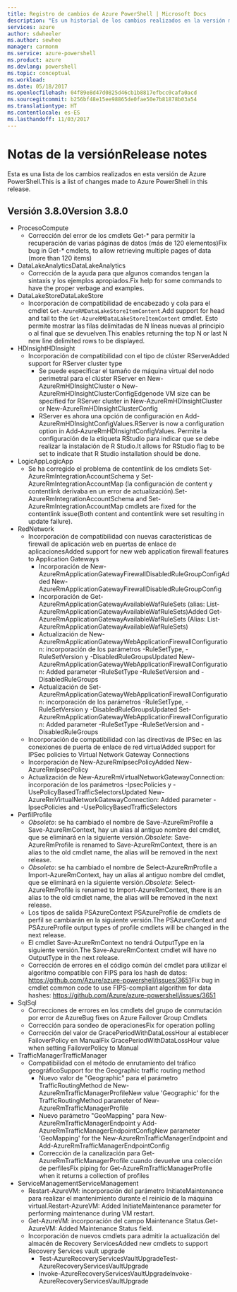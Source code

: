 ```yaml
---
title: Registro de cambios de Azure PowerShell | Microsoft Docs
description: "Es un historial de los cambios realizados en la versión más reciente de Azure PowerShell."
services: azure
author: sdwheeler
ms.author: sewhee
manager: carmonm
ms.service: azure-powershell
ms.product: azure
ms.devlang: powershell
ms.topic: conceptual
ms.workload: 
ms.date: 05/18/2017
ms.openlocfilehash: 04f89e8d47d0825d46cb1b8817efbcc0cafa0acd
ms.sourcegitcommit: b256bf48e15ee98865de0fae50e7b81878b03a54
ms.translationtype: HT
ms.contentlocale: es-ES
ms.lasthandoff: 11/03/2017
---
```

# <a name="release-notes"></a><span data-ttu-id="a3bd4-103">Notas de la versión</span><span class="sxs-lookup"><span data-stu-id="a3bd4-103">Release notes</span></span>

<span data-ttu-id="a3bd4-104">Esta es una lista de los cambios realizados en esta versión de Azure PowerShell.</span><span class="sxs-lookup"><span data-stu-id="a3bd4-104">This is a list of changes made to Azure PowerShell in this release.</span></span>

## <a name="version-380"></a><span data-ttu-id="a3bd4-105">Versión 3.8.0</span><span class="sxs-lookup"><span data-stu-id="a3bd4-105">Version 3.8.0</span></span>
* <span data-ttu-id="a3bd4-106">Proceso</span><span class="sxs-lookup"><span data-stu-id="a3bd4-106">Compute</span></span>
  - <span data-ttu-id="a3bd4-107">Corrección del error de los cmdlets Get-* para permitir la recuperación de varias páginas de datos (más de 120 elementos)</span><span class="sxs-lookup"><span data-stu-id="a3bd4-107">Fix bug in Get-* cmdlets, to allow retrieving multiple pages of data (more than 120 items)</span></span>
* <span data-ttu-id="a3bd4-108">DataLakeAnalytics</span><span class="sxs-lookup"><span data-stu-id="a3bd4-108">DataLakeAnalytics</span></span>
  - <span data-ttu-id="a3bd4-109">Corrección de la ayuda para que algunos comandos tengan la sintaxis y los ejemplos apropiados.</span><span class="sxs-lookup"><span data-stu-id="a3bd4-109">Fix help for some commands to have the proper verbage and examples.</span></span>
* <span data-ttu-id="a3bd4-110">DataLakeStore</span><span class="sxs-lookup"><span data-stu-id="a3bd4-110">DataLakeStore</span></span>
  - <span data-ttu-id="a3bd4-111">Incorporación de compatibilidad de encabezado y cola para el cmdlet `Get-AzureRMDataLakeStoreItemContent`.</span><span class="sxs-lookup"><span data-stu-id="a3bd4-111">Add support for head and tail to the `Get-AzureRMDataLakeStoreItemContent` cmdlet.</span></span> <span data-ttu-id="a3bd4-112">Esto permite mostrar las filas delimitadas de N líneas nuevas al principio o al final que se devuelven.</span><span class="sxs-lookup"><span data-stu-id="a3bd4-112">This enables returning the top N or last N new line delimited rows to be displayed.</span></span>
* <span data-ttu-id="a3bd4-113">HDInsight</span><span class="sxs-lookup"><span data-stu-id="a3bd4-113">HDInsight</span></span>
  - <span data-ttu-id="a3bd4-114">Incorporación de compatibilidad con el tipo de clúster RServer</span><span class="sxs-lookup"><span data-stu-id="a3bd4-114">Added support for RServer cluster type</span></span>
    + <span data-ttu-id="a3bd4-115">Se puede especificar el tamaño de máquina virtual del nodo perimetral para el clúster RServer en New-AzureRmHDInsightCluster o New-AzureRmHDInsightClusterConfig</span><span class="sxs-lookup"><span data-stu-id="a3bd4-115">Edgenode VM size can be specified for RServer cluster in New-AzureRmHDInsightCluster or New-AzureRmHDInsightClusterConfig</span></span>
    + <span data-ttu-id="a3bd4-116">RServer es ahora una opción de configuración en Add-AzureRmHDInsightConfigValues.</span><span class="sxs-lookup"><span data-stu-id="a3bd4-116">RServer is now a configuration option in Add-AzureRmHDInsightConfigValues.</span></span> <span data-ttu-id="a3bd4-117">Permite la configuración de la etiqueta RStudio para indicar que se debe realizar la instalación de R Studio.</span><span class="sxs-lookup"><span data-stu-id="a3bd4-117">It allows for RStudio flag to be set to indicate that R Studio installation should be done.</span></span>
* <span data-ttu-id="a3bd4-118">LogicApp</span><span class="sxs-lookup"><span data-stu-id="a3bd4-118">LogicApp</span></span>
  - <span data-ttu-id="a3bd4-119">Se ha corregido el problema de contentlink de los cmdlets Set-AzureRmIntegrationAccountSchema y Set-AzureRmIntegrationAccountMap (la configuración de content y contentlink derivaba en un error de actualización).</span><span class="sxs-lookup"><span data-stu-id="a3bd4-119">Set-AzureRmIntegrationAccountSchema and Set-AzureRmIntegrationAccountMap cmdlets are fixed for the contentlink issue(Both content and contentlink were set resulting in update failure).</span></span>
* <span data-ttu-id="a3bd4-120">Red</span><span class="sxs-lookup"><span data-stu-id="a3bd4-120">Network</span></span>
  - <span data-ttu-id="a3bd4-121">Incorporación de compatibilidad con nuevas características de firewall de aplicación web en puertas de enlace de aplicaciones</span><span class="sxs-lookup"><span data-stu-id="a3bd4-121">Added support for new web application firewall features to Application Gateways</span></span>
    + <span data-ttu-id="a3bd4-122">Incorporación de New-AzureRmApplicationGatewayFirewallDisabledRuleGroupConfig</span><span class="sxs-lookup"><span data-stu-id="a3bd4-122">Added New-AzureRmApplicationGatewayFirewallDisabledRuleGroupConfig</span></span>
    + <span data-ttu-id="a3bd4-123">Incorporación de Get-AzureRmApplicationGatewayAvailableWafRuleSets (alias: List-AzureRmApplicationGatewayAvailableWafRuleSets)</span><span class="sxs-lookup"><span data-stu-id="a3bd4-123">Added Get-AzureRmApplicationGatewayAvailableWafRuleSets (Alias: List-AzureRmApplicationGatewayAvailableWafRuleSets)</span></span>
    + <span data-ttu-id="a3bd4-124">Actualización de New-AzureRmApplicationGatewayWebApplicationFirewallConfiguration: incorporación de los parámetros -RuleSetType, -RuleSetVersion y -DisabledRuleGroups</span><span class="sxs-lookup"><span data-stu-id="a3bd4-124">Updated New-AzureRmApplicationGatewayWebApplicationFirewallConfiguration: Added parameter -RuleSetType -RuleSetVersion and -DisabledRuleGroups</span></span>
    + <span data-ttu-id="a3bd4-125">Actualización de Set-AzureRmApplicationGatewayWebApplicationFirewallConfiguration: incorporación de los parámetros -RuleSetType, -RuleSetVersion y -DisabledRuleGroups</span><span class="sxs-lookup"><span data-stu-id="a3bd4-125">Updated Set-AzureRmApplicationGatewayWebApplicationFirewallConfiguration: Added parameter -RuleSetType -RuleSetVersion and -DisabledRuleGroups</span></span>
  - <span data-ttu-id="a3bd4-126">Incorporación de compatibilidad con las directivas de IPSec en las conexiones de puerta de enlace de red virtual</span><span class="sxs-lookup"><span data-stu-id="a3bd4-126">Added support for IPSec policies to Virtual Network Gateway Connections</span></span>
  - <span data-ttu-id="a3bd4-127">Incorporación de New-AzureRmIpsecPolicy</span><span class="sxs-lookup"><span data-stu-id="a3bd4-127">Added New-AzureRmIpsecPolicy</span></span>
  - <span data-ttu-id="a3bd4-128">Actualización de New-AzureRmVirtualNetworkGatewayConnection: incorporación de los parámetros -IpsecPolicies y -UsePolicyBasedTrafficSelectors</span><span class="sxs-lookup"><span data-stu-id="a3bd4-128">Updated New-AzureRmVirtualNetworkGatewayConnection: Added parameter -IpsecPolicies and -UsePolicyBasedTrafficSelectors</span></span>
* <span data-ttu-id="a3bd4-129">Perfil</span><span class="sxs-lookup"><span data-stu-id="a3bd4-129">Profile</span></span>
  - <span data-ttu-id="a3bd4-130">*Obsoleto*: se ha cambiado el nombre de Save-AzureRmProfile a Save-AzureRmContext, hay un alias al antiguo nombre del cmdlet, que se eliminará en la siguiente versión.</span><span class="sxs-lookup"><span data-stu-id="a3bd4-130">*Obsolete*: Save-AzureRmProfile is renamed to Save-AzureRmContext, there is an alias to the old cmdlet name, the alias will be removed in the next release.</span></span>
  - <span data-ttu-id="a3bd4-131">*Obsoleto*: se ha cambiado el nombre de Select-AzureRmProfile a Import-AzureRmContext, hay un alias al antiguo nombre del cmdlet, que se eliminará en la siguiente versión.</span><span class="sxs-lookup"><span data-stu-id="a3bd4-131">*Obsolete*: Select-AzureRmProfile is renamed to Import-AzureRmContext, there is an alias to the old cmdlet name, the alias will be removed in the next release.</span></span>
  - <span data-ttu-id="a3bd4-132">Los tipos de salida PSAzureContext PSAzureProfile de cmdlets de perfil se cambiarán en la siguiente versión.</span><span class="sxs-lookup"><span data-stu-id="a3bd4-132">The PSAzureContext and PSAzureProfile output types of profile cmdlets will be changed in the next release.</span></span>
  - <span data-ttu-id="a3bd4-133">El cmdlet Save-AzureRmContext no tendrá OutputType en la siguiente versión.</span><span class="sxs-lookup"><span data-stu-id="a3bd4-133">The Save-AzureRmContext cmdlet will have no OutputType in the next release.</span></span>
  - <span data-ttu-id="a3bd4-134">Corrección de errores en el código común del cmdlet para utilizar el algoritmo compatible con FIPS para los hash de datos: https://github.com/Azure/azure-powershell/issues/3651</span><span class="sxs-lookup"><span data-stu-id="a3bd4-134">Fix bug in cmdlet common code to use FIPS-compliant algorithm for data hashes: https://github.com/Azure/azure-powershell/issues/3651</span></span>
* <span data-ttu-id="a3bd4-135">Sql</span><span class="sxs-lookup"><span data-stu-id="a3bd4-135">Sql</span></span>
  - <span data-ttu-id="a3bd4-136">Correcciones de errores en los cmdlets del grupo de conmutación por error de Azure</span><span class="sxs-lookup"><span data-stu-id="a3bd4-136">Bug fixes on Azure Failover Group Cmdlets</span></span>
  - <span data-ttu-id="a3bd4-137">Corrección para sondeo de operaciones</span><span class="sxs-lookup"><span data-stu-id="a3bd4-137">Fix for operation polling</span></span>
  - <span data-ttu-id="a3bd4-138">Corrección del valor de GracePeriodWithDataLossHour al establecer FailoverPolicy en Manual</span><span class="sxs-lookup"><span data-stu-id="a3bd4-138">Fix GracePeriodWithDataLossHour value when setting FailoverPolicy to Manual</span></span>
* <span data-ttu-id="a3bd4-139">TrafficManager</span><span class="sxs-lookup"><span data-stu-id="a3bd4-139">TrafficManager</span></span>
  - <span data-ttu-id="a3bd4-140">Compatibilidad con el método de enrutamiento del tráfico geográfico</span><span class="sxs-lookup"><span data-stu-id="a3bd4-140">Support for the Geographic traffic routing method</span></span>
    + <span data-ttu-id="a3bd4-141">Nuevo valor de "Geographic" para el parámetro TrafficRoutingMethod de New-AzureRmTrafficManagerProfile</span><span class="sxs-lookup"><span data-stu-id="a3bd4-141">New value 'Geographic' for the TrafficRoutingMethod parameter of New-AzureRmTrafficManagerProfile</span></span>
    + <span data-ttu-id="a3bd4-142">Nuevo parámetro "GeoMapping" para New-AzureRmTrafficManagerEndpoint y Add-AzureRmTrafficManagerEndpointConfig</span><span class="sxs-lookup"><span data-stu-id="a3bd4-142">New parameter 'GeoMapping' for the New-AzureRmTrafficManagerEndpoint and Add-AzureRmTrafficManagerEndpointConfig</span></span>
    + <span data-ttu-id="a3bd4-143">Corrección de la canalización para Get-AzureRmTrafficManagerProfile cuando devuelve una colección de perfiles</span><span class="sxs-lookup"><span data-stu-id="a3bd4-143">Fix piping for Get-AzureRmTrafficManagerProfile when it returns a collection of profiles</span></span>
* <span data-ttu-id="a3bd4-144">ServiceManagement</span><span class="sxs-lookup"><span data-stu-id="a3bd4-144">ServiceManagement</span></span>
  - <span data-ttu-id="a3bd4-145">Restart-AzureVM: incorporación del parámetro InitiateMaintenance para realizar el mantenimiento durante el reinicio de la máquina virtual.</span><span class="sxs-lookup"><span data-stu-id="a3bd4-145">Restart-AzureVM: Added InitiateMaintenance parameter for performing maintenance during VM restart.</span></span>
  - <span data-ttu-id="a3bd4-146">Get-AzureVM: incorporación del campo Maintenance Status.</span><span class="sxs-lookup"><span data-stu-id="a3bd4-146">Get-AzureVM: Added Maintenance Status field.</span></span>
  - <span data-ttu-id="a3bd4-147">Incorporación de nuevos cmdlets para admitir la actualización del almacén de Recovery Services</span><span class="sxs-lookup"><span data-stu-id="a3bd4-147">Added new cmdlets to support Recovery Services vault upgrade</span></span>
    + <span data-ttu-id="a3bd4-148">Test-AzureRecoveryServicesVaultUpgrade</span><span class="sxs-lookup"><span data-stu-id="a3bd4-148">Test-AzureRecoveryServicesVaultUpgrade</span></span>
    + <span data-ttu-id="a3bd4-149">Invoke-AzureRecoveryServicesVaultUpgrade</span><span class="sxs-lookup"><span data-stu-id="a3bd4-149">Invoke-AzureRecoveryServicesVaultUpgrade</span></span>
